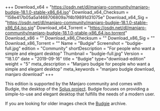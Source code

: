 +++
Download_x64 = "https://osdn.net/dl/manjaro-community/manjaro-budgie-18.1.0-stable-x86_64.iso"
Download_x64_Checksum = "158e417b05a5a1468706809a7f4b19891d31075e"
Download_x64_Sig = "https://osdn.net/dl/manjaro-community/manjaro-budgie-18.1.0-stable-x86_64.iso.sig"
Download_x64_Torrent = "https://osdn.net/dl/manjaro-community/manjaro-budgie-18.1.0-stable-x86_64.iso.torrent"
Download_x86 = ""
Download_x86_Checksum = ""
Download_x86_Sig = ""
Download_x86_Torrent = ""
Name = "Budgie"
Screenshot = "budgie-full.jpg"
edition = "Community"
shortDescription = "For people who want a simple and elegant desktop"
Thumbnail = "budgie-full.jpg"
Version = "18.1.0"
date = "2019-09-16"
title = "Budgie"
type="download-edition"
weight = "5"
meta_description = "Manjaro budgie for people who want a simple and elegant desktop"
meta_keywords = "manjaro budgie download, manjaro download"
+++

This edition is supported by the Manjaro community and comes with Budgie, the desktop of the [Solus project](https://solus-project.com/). Budgie focuses on providing a simple-to-use and elegant desktop that fulfills the needs of a modern user.

If you are looking for older images check the [Budgie](https://osdn.net/projects/manjaro-archive/storage/mate/) archive.


